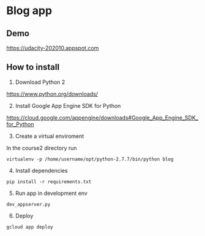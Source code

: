 # Blog app

## Demo
https://udacity-202010.appspot.com

## How to install

1. Download Python 2

https://www.python.org/downloads/

2. Install Google App Engine SDK for Python 

https://cloud.google.com/appengine/downloads#Google_App_Engine_SDK_for_Python

3. Create a virtual enviroment

In the course2 directory run

```
virtualenv -p /home/username/opt/python-2.7.7/bin/python blog
```

4. Install dependencies

```
pip install -r requirements.txt
```

5. Run app in development env

```
dev_appserver.py
```

6. Deploy

```
gcloud app deploy
```
